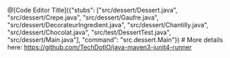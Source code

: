 @[Code Editor Title]({"stubs": ["src/dessert/Dessert.java", "src/dessert/Crepe.java", "src/dessert/Gaufre.java", "src/dessert/DecorateurIngredient.java", "src/dessert/Chantilly.java", "src/dessert/Chocolat.java", "src/test/DessertTest.java", "src/dessert/Main.java"], 
"command": "src.dessert.Main"})
    # More details here: https://github.com/TechDotIO/java-maven3-junit4-runner
